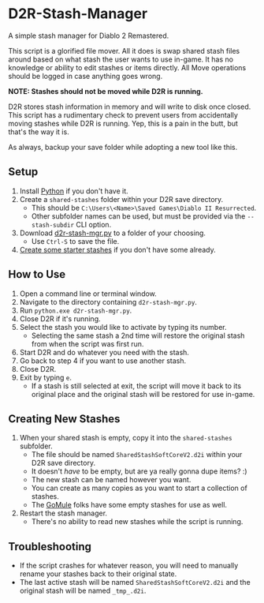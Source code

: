 # D2R-Stash-Manager
A simple stash manager for Diablo 2 Remastered.

This script is a glorified file mover.
All it does is swap shared stash files around based on what stash the user wants to use in-game.
It has no knowledge or ability to edit stashes or items directly.
All Move operations should be logged in case anything goes wrong.

__NOTE: Stashes should not be moved while D2R is running.__

D2R stores stash information in memory and will write to disk once closed.
This script has a rudimentary check to prevent users from accidentally moving stashes while D2R is running.
Yep, this is a pain in the butt, but that's the way it is.

As always, backup your save folder while adopting a new tool like this.

## Setup
1. Install [Python](https://www.python.org/) if you don't have it.
2. Create a `shared-stashes` folder within your D2R save directory.
    * This should be `C:\Users\<Name>\Saved Games\Diablo II Resurrected`.
    * Other subfolder names can be used, but must be provided via the `--stash-subdir` CLI option.
3. Download [d2r-stash-mgr.py](https://raw.githubusercontent.com/dkwasny/D2R-Stash-Manager/main/d2r-stash-mgr.py) to a folder of your choosing.
   * Use `Ctrl-S` to save the file.
4. [Create some starter stashes](#creating-new-stashes) if you don't have some already.

## How to Use
1. Open a command line or terminal window.
2. Navigate to the directory containing `d2r-stash-mgr.py`.
3. Run `python.exe d2r-stash-mgr.py`.
4. Close D2R if it's running.
5. Select the stash you would like to activate by typing its number.
    * Selecting the same stash a 2nd time will restore the original stash from when the script was first run.
6. Start D2R and do whatever you need with the stash.
7. Go back to step 4 if you want to use another stash.
8. Close D2R.
9. Exit by typing `e`.
    * If a stash is still selected at exit, the script will move it back to its original place and the original stash will be restored for use in-game.

## Creating New Stashes
1. When your shared stash is empty, copy it into the `shared-stashes` subfolder.
    * The file should be named `SharedStashSoftCoreV2.d2i` within your D2R save directory.
    * It doesn't _have_ to be empty, but are ya really gonna dupe items? :)
    * The new stash can be named however you want.
    * You can create as many copies as you want to start a collection of stashes.
    * The [GoMule](https://sourceforge.net/projects/gomule/files/gomule/R0.44/) folks have some empty stashes for use as well.
2. Restart the stash manager.
    * There's no ability to read new stashes while the script is running.
    
## Troubleshooting
* If the script crashes for whatever reason, you will need to manually rename your stashes back to their original state.
* The last active stash will be named `SharedStashSoftCoreV2.d2i` and the original stash will be named `_tmp_.d2i`.
